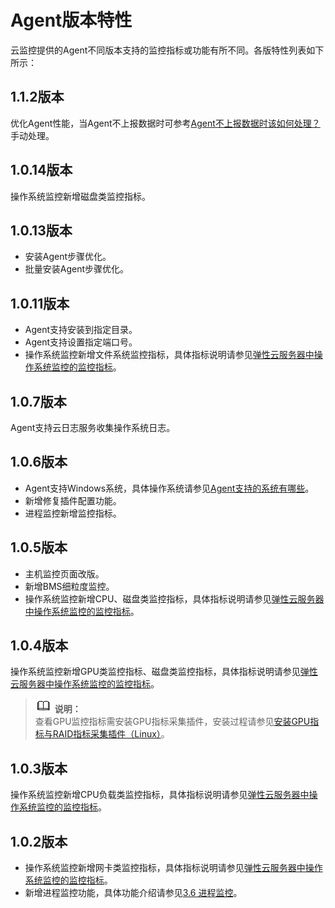 # Agent版本特性<a name="ZH-CN_TOPIC_0093329909"></a>

云监控提供的Agent不同版本支持的监控指标或功能有所不同。各版特性列表如下所示：

## 1.1.2版本<a name="section185865455177"></a>

优化Agent性能，当Agent不上报数据时可参考[Agent不上报数据时该如何处理？](https://support.huaweicloud.com/ces_faq/ces_faq_0041.html)手动处理。

## 1.0.14版本<a name="section96571945163812"></a>

操作系统监控新增磁盘类监控指标。

## 1.0.13版本<a name="section122692562341"></a>

-   安装Agent步骤优化。
-   批量安装Agent步骤优化。

## 1.0.11版本<a name="section17366194531814"></a>

-   Agent支持安装到指定目录。
-   Agent支持设置指定端口号。
-   操作系统监控新增文件系统监控指标，具体指标说明请参见[弹性云服务器中操作系统监控的监控指标](弹性云服务器中操作系统监控的监控指标.md)。

## 1.0.7版本<a name="section183551914111811"></a>

Agent支持云日志服务收集操作系统日志。

## 1.0.6版本<a name="section14953144417539"></a>

-   Agent支持Windows系统，具体操作系统请参见[Agent支持的系统有哪些](https://support.huaweicloud.com/ces_faq/ces_faq_0024.html)。
-   新增修复插件配置功能。
-   进程监控新增监控指标。

## 1.0.5版本<a name="section16105385213"></a>

-   主机监控页面改版。
-   新增BMS细粒度监控。
-   操作系统监控新增CPU、磁盘类监控指标，具体指标说明请参见[弹性云服务器中操作系统监控的监控指标](弹性云服务器中操作系统监控的监控指标.md)。

## 1.0.4版本<a name="section1955716208484"></a>

操作系统监控新增GPU类监控指标、磁盘类监控指标，具体指标说明请参见[弹性云服务器中操作系统监控的监控指标](弹性云服务器中操作系统监控的监控指标.md)。

>![](public_sys-resources/icon-note.gif) **说明：**   
>查看GPU监控指标需安装GPU指标采集插件，安装过程请参见[安装GPU指标与RAID指标采集插件（Linux）](安装GPU指标与RAID指标采集插件（Linux）.md)。  

## 1.0.3版本<a name="section790916381484"></a>

操作系统监控新增CPU负载类监控指标，具体指标说明请参见[弹性云服务器中操作系统监控的监控指标](弹性云服务器中操作系统监控的监控指标.md)。

## 1.0.2版本<a name="section163131611194910"></a>

-   操作系统监控新增网卡类监控指标，具体指标说明请参见[弹性云服务器中操作系统监控的监控指标](弹性云服务器中操作系统监控的监控指标.md)。
-   新增进程监控功能，具体功能介绍请参见[3.6 进程监控](查看进程监控.md)。

